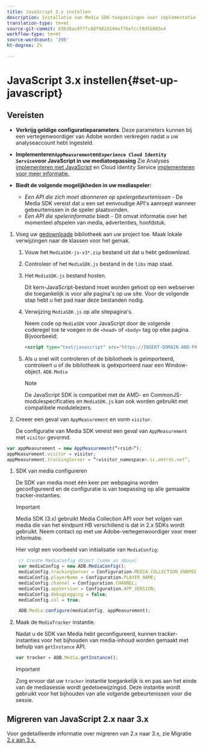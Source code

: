 ```yaml
---
title: JavaScript 3.x instellen
description: Installatie van Media SDK-toepassingen voor implementatie op JavaScript 3.x.
translation-type: tm+mt
source-git-commit: 83b38ac8f7fc88f982d194e776efccf8d5b983e4
workflow-type: tm+mt
source-wordcount: '398'
ht-degree: 2%

---
```



# JavaScript 3.x instellen{#set-up-javascript}

## Vereisten

* **Verkrijg geldige configuratieparameters**. Deze parameters kunnen bij een vertegenwoordiger van Adobe worden verkregen nadat u uw analyseaccount hebt ingesteld.
* **Implementeren`AppMeasurement`en`Experience Cloud Identity Service`voor JavaScript in uw mediatoepassing** Zie Analyses [implementeren met JavaScript](https://docs.adobe.com/content/help/en/analytics/implementation/js/overview.html) en Cloud Identity Service [implementeren voor meer informatie.](https://docs.adobe.com/content/help/en/id-service/using/implementation/setup-analytics.html)

* **Biedt de volgende mogelijkheden in uw mediaspeler:**

   * *Een API die zich moet abonneren op spelergebeurtenissen* - De Media SDK vereist dat u een set eenvoudige API&#39;s aanroept wanneer gebeurtenissen in de speler plaatsvinden.
   * *Een API die spelerinformatie* biedt - Dit omvat informatie over het momenteel afspelen van media, advertenties, hoofdstuk.

1. Voeg uw [gedownloade](/help/sdk-implement/download-sdks.md#download-3x-sdks) bibliotheek aan uw project toe. Maak lokale verwijzingen naar de klassen voor het gemak.

   1. Vouw het `MediaSDK-js-v3*.zip` bestand uit dat u hebt gedownload.
   1. Controleer of het `MediaSDK.js` bestand in de `libs` map staat.

   1. Het `MediaSDK.js` bestand hosten.

      Dit kern-JavaScript-bestand moet worden gehost op een webserver die toegankelijk is voor alle pagina&#39;s op uw site. Voor de volgende stap hebt u het pad naar deze bestanden nodig.

   1. Verwijzing `MediaSDK.js` op alle sitepagina&#39;s.

      Neem code op `MediaSDK` voor JavaScript door de volgende coderegel toe te voegen in de `<head>` of `<body>` tag op elke pagina. Bijvoorbeeld:

      ```html
      <script type="text/javascript" src="https://INSERT-DOMAIN-AND-PATH-TO-CODE-HERE/MediaSDK.js"></script>
      ```

   1. Als u snel wilt controleren of de bibliotheek is geïmporteerd, controleert u of de bibliotheek is geëxporteerd naar een Window-object. `ADB.Media`

      >[!NOTE]
      >
      >De JavaScript SDK is compatibel met de AMD- en CommonJS-modulespecificaties en `MediaSDK.js` kan ook worden gebruikt met compatibele modulelezers.

1. Creeer een geval van `AppMeasurement` en vorm `visitor`.

   De configuratie van Media SDK vereist een geval van `AppMeasurement` met `visitor` gevormd.

```js
var appMeasurement = new AppMeasurement(“<rsid>”);
appMeasurement.visitor = visitor;
appMeasurement.trackingServer = “<visitor_namespace>.sc.omtrdc.net”;
```

1. SDK van media configureren

   De SDK van media moet één keer per webpagina worden geconfigureerd en de configuratie is van toepassing op alle gemaakte tracker-instanties.

   >[!IMPORTANT]
   >
   > Media SDK (3.x) gebruikt Media Collection API voor het volgen van media die van het eindpunt HB verschillend is dat in 2.x SDKs wordt gebruikt. Neem contact op met uw Adobe-vertegenwoordiger voor meer informatie.


   Hier volgt een voorbeeld van initialisatie van `MediaConfig`:

   ```js
    // Create MediaConfig object (same as above)
    var mediaConfig = new ADB.MediaConfig();
    mediaConfig.trackingServer = Configuration.MEDIA_COLLECTION_ENDPOINT;
    mediaConfig.playerName = Configuration.PLAYER_NAME;
    mediaConfig.channel = Configuration.CHANNEL;
    mediaConfig.appVersion = Configuration.APP_VERSION;
    mediaConfig.debugLogging = false;
    mediaConfig.ssl = true;
   
    ADB.Media.configure(mediaConfig, appMeasurement);
   
1. Maak de `MediaTracker` instantie.

   Nadat u de SDK van Media hebt geconfigureerd, kunnen tracker-instanties voor het bijhouden van media-inhoud worden gemaakt met behulp van `getInstance` API.

   ```js
   var tracker = ADB.Media.getInstance();
   ```

   >[!IMPORTANT]
   >
   >Zorg ervoor dat uw `tracker` instantie toegankelijk is en pas aan het einde van de mediasessie wordt gedetoewijzingsd. Deze instantie wordt gebruikt voor het bijhouden van alle volgende gebeurtenissen voor die sessie.

## Migreren van JavaScript 2.x naar 3.x

Voor gedetailleerde informatie over migreren van 2.x naar 3.x, zie Migratie [2.x aan 3.x.](https://adobe-marketing-cloud.github.io/media-sdks/reference/javascript_3x/MigrationGuide.html)
